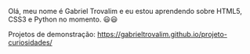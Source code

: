 Olá, meu nome é Gabriel Trovalim e eu estou aprendendo sobre HTML5, CSS3 e Python no momento. 😃😃

Projetos de demonstração:
https://gabrieltrovalim.github.io/projeto-curiosidades/
<!---
GabrielTrovalim/GabrielTrovalim is a ✨ special ✨ repository because its `README.md` (this file) appears on your GitHub profile.
You can click the Preview link to take a look at your changes.
--->
